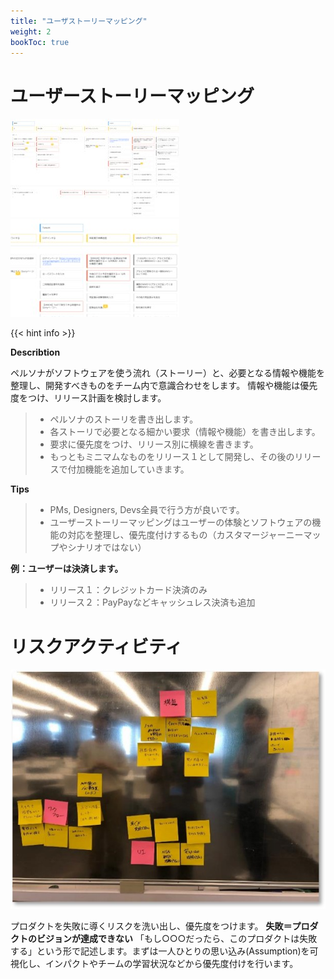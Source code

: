 ```yaml
---
title: "ユーザストーリーマッピング"
weight: 2
bookToc: true
---
```


# ユーザーストーリーマッピング

![userstory](userstory1.jpg)
![userstory](userstory2.jpg)


{{< hint info >}}

**Describtion**

ペルソナがソフトウェアを使う流れ（ストーリー）と、必要となる情報や機能を整理し、開発すべきものをチーム内で意識合わせをします。
情報や機能は優先度をつけ、リリース計画を検討します。

>- ペルソナのストーリを書き出します。
>- 各ストーリで必要となる細かい要求（情報や機能）を書き出します。
>- 要求に優先度をつけ、リリース別に横線を書きます。
>- もっともミニマムなものをリリース１として開発し、その後のリリースで付加機能を追加していきます。

**Tips**
>- PMs, Designers, Devs全員で行う方が良いです。
>- ユーザーストーリーマッピングはユーザーの体験とソフトウェアの機能の対応を整理し、優先度付けするもの（カスタマージャーニーマップやシナリオではない）

**例：ユーザーは決済します。**
>- リリース１：クレジットカード決済のみ
>- リリース２：PayPayなどキャッシュレス決済も追加


# リスクアクティビティ

![riskactivity](riskactivity.jpg)

プロダクトを失敗に導くリスクを洗い出し、優先度をつけます。
**失敗＝プロダクトのビジョンが達成できない**
「もし○○○だったら、このプロダクトは失敗する」という形で記述します。まずは一人ひとりの思い込み(Assumption)を可視化し、インパクトやチームの学習状況などから優先度付けを行います。

